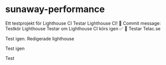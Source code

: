 # sunaway-performance
Ett testprojekt för Lighthouse CI
Testar Lighthouse CI! 🚀
Commit message: Testkör Lighthouse
Testar om Lighthouse CI körs igen ✅
🔁 Testar Telac.se

Test igen. Redigerade lighthouse

Test igen

Test
